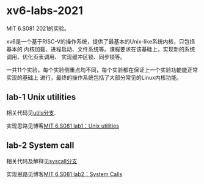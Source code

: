 # xv6-labs-2021
MIT 6.S081 2021的实验。

xv6是一个基于RISC-V的操作系统，提供了最基本的Unix-like系统内核，只包括基本的
内核加载、进程启动、文件系统等。课程要求在该基础上，实现新的系统调用、优化页表调用、
实现缓冲区锁、同步锁等。

一共11个实验，每个实验侧重点均不同，每个实验都在保证上一个实验功能能正常实现的基础上
进行，最终的操作系统包括了大部分常见的Linux内核功能。


## lab-1 Unix utilities
相关代码见[utils分支](https://github.com/GEJXD/xv6-labs-2021/tree/util).

实现思路见博客[MIT 6.S081 lab1：Unix utilities](https://gejxd.github.io/2024/02/25/MIT-6.S081-lab1-Unix%E5%AE%9E%E7%94%A8%E7%A8%8B%E5%BA%8F/)

## lab-2 System call
相关代码及解释见[syscall分支](https://github.com/GEJXD/xv6-labs-2021/tree/syscall)

实现思路见博客[MIT 6.S081 lab2：System Calls](https://gejxd.github.io/2024/02/25/MIT-6.S081-lab2-System%20Calls/)

